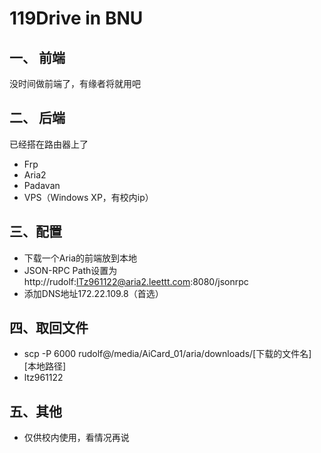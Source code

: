# 119Drive in BNU
## 一、 前端

没时间做前端了，有缘者将就用吧

## 二、 后端

已经搭在路由器上了

* Frp
* Aria2
* Padavan
* VPS（Windows XP，有校内ip）

## 三、配置

* 下载一个Aria的前端放到本地
* JSON-RPC Path设置为http://rudolf:lTz961122@aria2.leettt.com:8080/jsonrpc
* 添加DNS地址172.22.109.8（首选）

## 四、取回文件

* scp -P 6000 rudolf@/media/AiCard_01/aria/downloads/[下载的文件名] [本地路径]
* ltz961122

## 五、其他

* 仅供校内使用，看情况再说